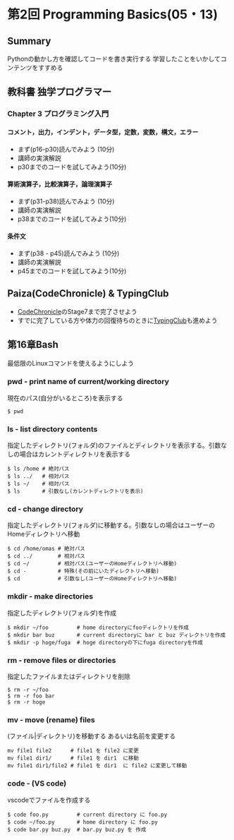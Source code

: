 # 第2回 Programming Basics(05・13)

## Summary

Pythonの動かし方を確認してコードを書き実行する
学習したことをいかしてコンテンツをすすめる

## 教科書 独学プログラマー

### Chapter 3 プログラミング入門

#### コメント，出力，インデント，データ型，定数，変数，構文，エラー

- まず(p16-p30)読んでみよう (10分)
- 講師の実演解説
- p30までのコードを試してみよう(10分)

#### 算術演算子，比較演算子，論理演算子

- まず(p31-p38)読んでみよう (10分)
- 講師の実演解説
- p38までのコードを試してみよう(10分)

#### 条件文

- まず(p38 - p45)読んでみよう (10分)
- 講師の実演解説
- p45までのコードを試してみよう(10分)

## Paiza(CodeChronicle) & TypingClub

- [CodeChronicle](https://paiza.jp/codechronicle)のStage7まで完了させよう
- すでに完了している方や体力の回復待ちのときに[TypingClub](https://it-college.typingclub.com/)も進めよう


## 第16章Bash

最低限のLinuxコマンドを使えるようにしよう

### pwd - print name of current/working directory

現在のパス(自分がいるところ)を表示する

```
$ pwd
```

### ls - list directory contents

 指定したディレクトリ(フォルダ)のファイルとディレクトリを表示する。引数なしの場合はカレントディレクトリを表示する
 
```
$ ls /home # 絶対パス
$ ls ../   # 相対パス
$ ls ~/    # 相対パス
$ ls       # 引数なし(カレントディレクトリを表示)

```

### cd - change directory

指定したディレクトリ(フォルダ)に移動する。引数なしの場合はユーザーのHomeディレクトリへ移動

```
$ cd /home/omas # 絶対パス
$ cd ../        # 相対パス
$ cd ~/         # 相対パス(ユーザーのHomeディレクトリへ移動)
$ cd -          # 特殊(その前にいたディレクトリへ移動)
$ cd            # 引数なし(ユーザーのHomeディレクトリへ移動)
```

### mkdir - make directories

指定したディレクトリ(フォルダ)を作成

```
$ mkdir ~/foo         # home directoryにfooディレクトリを作成
$ mkdir bar buz       # current directoryに bar と buz ディレクトリを作成 
$ mkdir -p hoge/fuga  # hoge directoryの下にfuga directoryを作成
```

### rm - remove files or directories

指定したファイルまたはディレクトリを削除

```
$ rm -r ~/foo
$ rm -r foo bar
$ rm -r hoge
```

### mv - move (rename) files

(ファイル|ディレクトリ)を移動する あるいは名前を変更する

```
mv file1 file2      # file1 を file2 に変更
mv file1 dir1/      # file1 を dir1  に移動
mv file1 dir1/file2 # file1 を dir1  に file2 に変更して移動
```

### code - (VS code)

vscodeでファイルを作成する

```
$ code foo.py         # current directory に foo.py
$ code ~/foo.py       # home directory に foo.py
$ code bar.py buz.py  # bar.py buz.py を 作成
```